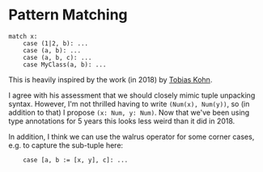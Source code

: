 # Pattern Matching

```
match x:
    case (1|2, b): ...
    case (a, b): ...
    case (a, b, c): ...
    case MyClass(a, b): ...
```

This is heavily inspired by the work (in 2018) by
[Tobias Kohn](https://tobiaskohn.ch/index.php/2018/09/18/pattern-matching-syntax-in-python/).

I agree with his assessment that we should closely mimic tuple
unpacking syntax.  However, I'm not thrilled having to write `(Num(x),
Num(y))`, so (in addition to that) I propose `(x: Num, y: Num)`.  Now
that we've been using type annotations for 5 years this looks less
weird than it did in 2018.

In addition, I think we can use the walrus operator for some corner
cases, e.g. to capture the sub-tuple here:

```
    case [a, b := [x, y], c]: ...
```
